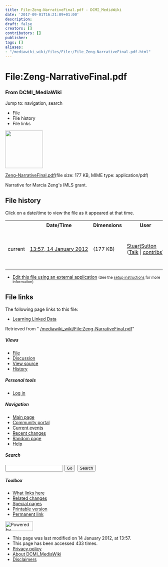 ```yaml
---
title: File:Zeng-NarrativeFinal.pdf - DCMI_MediaWiki
date: '2017-09-01T16:21:09+01:00'
description: 
draft: false
creators: []
contributors: []
publisher: 
tags: []
aliases:
- "/mediawiki_wiki/files/File:/File_Zeng-NarrativeFinal.pdf.html"
---
```


<a id="top"></a>
# File:Zeng-NarrativeFinal.pdf

### From DCMI\_MediaWiki

Jump to: navigation, search
<!-- start content -->
- File
- File history
- File links

 [<img alt="" src="/skins/common/images/icons/fileicon-pdf.png" width="120" height="120">](/mediawiki_wiki/files/Zeng-NarrativeFinal.pdf)

[Zeng-NarrativeFinal.pdf](/mediawiki_wiki/files/Zeng-NarrativeFinal.pdf)‎(file size: 177 KB, MIME type: application/pdf)

Narrative for Marcia Zeng's IMLS grant.

<!-- 
NewPP limit report
Preprocessor node count: 1/1000000
Post-expand include size: 0/2097152 bytes
Template argument size: 0/2097152 bytes
Expensive parser function count: 0/100
-->
## File history

Click on a date/time to view the file as it appeared at that time.

<table class="wikitable filehistory">
  <tr>
    <td></td>
    <th>Date/Time</th>
    <th>Dimensions</th>
    <th>User</th>
    <th>Comment</th>
  </tr>
  <tr>
    <td>current</td>
    <td class="filehistory-selected" style="white-space: nowrap;"><a href="/mediawiki_wiki/files/Zeng-NarrativeFinal.pdf">13:57, 14 January 2012</a></td>
    <td> <span style="white-space: nowrap;">(177 KB)</span>
    </td>
    <td>
      <a href="/index.php?title=User:StuartSutton&amp;action=edit&amp;redlink=1" class="new mw-userlink" title="User:StuartSutton (page does not exist)">StuartSutton</a> <span style="white-space: nowrap;"> <span class="mw-usertoollinks">(<a href="/index.php?title=User_talk:StuartSutton&amp;action=edit&amp;redlink=1" class="new" title="User talk:StuartSutton (page does not exist)">Talk</a> | <a href="/index.php/Special:Contributions/StuartSutton" title="Special:Contributions/StuartSutton">contribs</a>)</span></span>
    </td>
    <td> <span class="comment">(Narrative for Marcia Zeng's IMLS grant.)</span>
    </td>
  </tr>
</table>

  

- [Edit this file using an external application](/index.php?title=File:Zeng-NarrativeFinal.pdf&action=edit&externaledit=true&mode=file "File:Zeng-NarrativeFinal.pdf") <small>(See the <a href="http://www.mediawiki.org/wiki/Manual:External_editors" class="external text" rel="nofollow">setup instructions</a> for more information)</small>

## File links

The following page links to this file:

- [Learning Linked Data](/index.php/Learning_Linked_Data "Learning Linked Data")

Retrieved from " [/mediawiki_wiki/File:Zeng-NarrativeFinal.pdf](/mediawiki_wiki/files/File:/File:Zeng-NarrativeFinal.pdf.html)"

<!-- end content -->

##### Views

- [File](/mediawiki_wiki/files/File:/File:Zeng-NarrativeFinal.pdf.html)
- [Discussion](/index.php?title=File_talk:Zeng-NarrativeFinal.pdf&action=edit&redlink=1 "Discussion about the content page [t]")
- [View source](/index.php?title=File:Zeng-NarrativeFinal.pdf&action=edit "This page is protected.
You can view its source [e]")
- [History](/index.php?title=File:Zeng-NarrativeFinal.pdf&action=history "Past revisions of this page [h]")

##### Personal tools

- [Log in](/index.php?title=Special:UserLogin&returnto=File:Zeng-NarrativeFinal.pdf "You are encouraged to log in; however, it is not mandatory [o]")

<script type="text/javascript"> if (window.isMSIE55) fixalpha(); </script>

##### Navigation

- [Main page](/index.php/Main_Page "Visit the main page [z]")
- [Community portal](/index.php/DCMI_MediaWiki:Community_portal "About the project, what you can do, where to find things")
- [Current events](/index.php/DCMI_MediaWiki:Current_events "Find background information on current events")
- [Recent changes](/index.php/Special:RecentChanges "The list of recent changes in the wiki [r]")
- [Random page](/index.php/Special:Random "Load a random page [x]")
- [Help](/index.php/Help:Contents "The place to find out")

##### <label for="searchInput">Search</label>

<form action="/index.php" id="searchform">
				<input type="hidden" name="title" value="Special:Search">
				<input id="searchInput" title="Search DCMI_MediaWiki" accesskey="f" type="search" name="search">
				<input type="submit" name="go" class="searchButton" id="searchGoButton" value="Go" title="Go to a page with this exact name if exists"> 
				<input type="submit" name="fulltext" class="searchButton" id="mw-searchButton" value="Search" title="Search the pages for this text">
			</form>

##### Toolbox

- [What links here](/index.php/Special:WhatLinksHere/File:Zeng-NarrativeFinal.pdf "List of all wiki pages that link here [j]")
- [Related changes](/index.php/Special:RecentChangesLinked/File:Zeng-NarrativeFinal.pdf "Recent changes in pages linked from this page [k]")
- [Special pages](/index.php/Special:SpecialPages "List of all special pages [q]")
- [Printable version](/index.php?title=File:Zeng-NarrativeFinal.pdf&printable=yes "Printable version of this page [p]")
- [Permanent link](/index.php?title=File:Zeng-NarrativeFinal.pdf&oldid=2274 "Permanent link to this revision of the page")

<!-- end of the left (by default at least) column -->

 [<img src="/skins/common/images/poweredby_mediawiki_88x31.png" height="31" width="88" alt="Powered by MediaWiki">](http://www.mediawiki.org/)

- This page was last modified on 14 January 2012, at 13:57.
- This page has been accessed 433 times.
- [Privacy policy](/index.php/DCMI_MediaWiki:Privacy_policy "DCMI MediaWiki:Privacy policy")
- [About DCMI\_MediaWiki](/index.php/DCMI_MediaWiki:About "DCMI MediaWiki:About")
- [Disclaimers](/index.php/DCMI_MediaWiki:General_disclaimer "DCMI MediaWiki:General disclaimer")

<script>if (window.runOnloadHook) runOnloadHook();</script><!-- Served in 0.475 secs. -->
